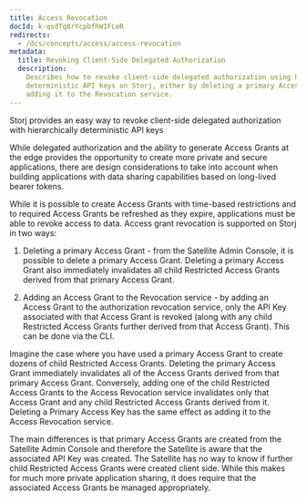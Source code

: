 ```yaml
---
title: Access Revocation
docId: k-qsdTq8rYcpbfhWIFLeR
redirects:
  - /dcs/concepts/access/access-revocation
metadata:
  title: Revoking Client-Side Delegated Authorization
  description:
    Describes how to revoke client-side delegated authorization using hierarchically
    deterministic API keys on Storj, either by deleting a primary Access Grant or
    adding it to the Revocation service.
---
```


Storj provides an easy way to revoke client-side delegated authorization with hierarchically deterministic API keys

While delegated authorization and the ability to generate Access Grants at the edge provides the opportunity to create more private and secure applications, there are design considerations to take into account when building applications with data sharing capabilities based on long-lived bearer tokens.

While it is possible to create Access Grants with time-based restrictions and to required Access Grants be refreshed as they expire, applications must be able to revoke access to data. Access grant revocation is supported on Storj in two ways:

1.  Deleting a primary Access Grant - from the Satellite Admin Console, it is possible to delete a primary Access Grant. Deleting a primary Access Grant also immediately invalidates all child Restricted Access Grants derived from that primary Access Grant.

2.  Adding an Access Grant to the Revocation service - by adding an Access Grant to the authorization revocation service, only the API Key associated with that Access Grant is revoked (along with any child Restricted Access Grants further derived from that Access Grant). This can be done via the CLI.

Imagine the case where you have used a primary Access Grant to create dozens of child Restricted Access Grants. Deleting the primary Access Grant immediately invalidates all of the Access Grants derived from that primary Access Grant. Conversely, adding one of the child Restricted Access Grants to the Access Revocation service invalidates only that Access Grant and any child Restricted Access Grants derived from it. Deleting a Primary Access Key has the same effect as adding it to the Access Revocation service.

The main differences is that primary Access Grants are created from the Satellite Admin Console and therefore the Satellite is aware that the associated API Key was created. The Satellite has no way to know if further child Restricted Access Grants were created client side. While this makes for much more private application sharing, it does require that the associated Access Grants be managed appropriately.
